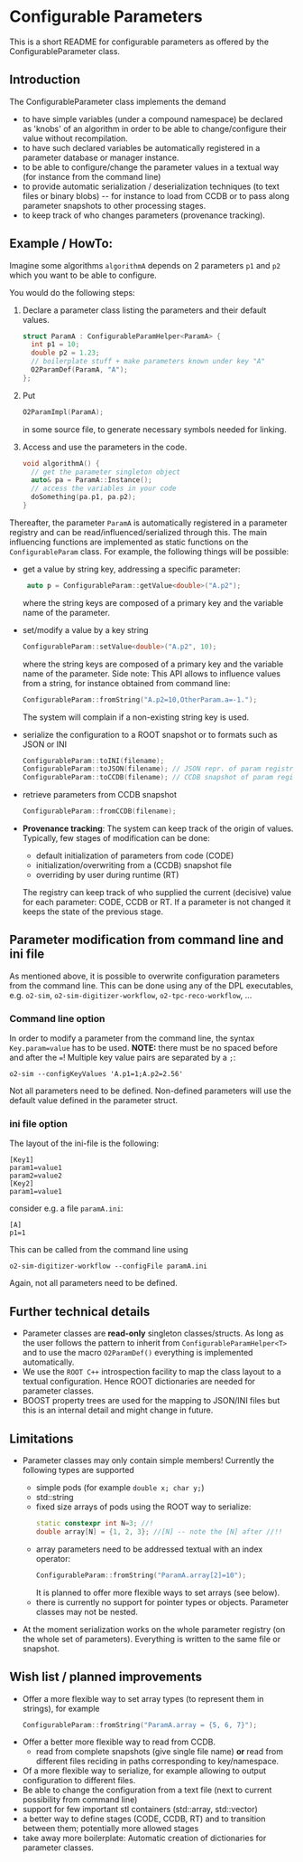 <!-- doxy
\page refCommonSimConfig SimConfig
/doxy -->

# Configurable Parameters

This is a short README for configurable parameters as offered by 
the ConfigurableParameter class.

## Introduction

The ConfigurableParameter class implements the demand
* to have simple variables (under a compound namespace) be declared as 'knobs'
of an algorithm in order to be able to change/configure their value without recompilation.
* to have such declared variables be automatically registered in a parameter database or manager instance.
* to be able to configure/change the parameter values in a textual way (for instance from the command line)
* to provide automatic serialization / deserialization techniques (to text files or binary blobs) -- for instance to load from CCDB or to pass along parameter snapshots to other processing stages.
* to keep track of who changes parameters (provenance tracking). 

## Example / HowTo:

Imagine some algorithms `algorithmA` depends on 2 parameters `p1` and `p2` which you want to be able to configure.

You would do the following steps:
  1. Declare a parameter class listing the parameters and their default values.
     ```c++
     struct ParamA : ConfigurableParamHelper<ParamA> {
       int p1 = 10;
       double p2 = 1.23;
       // boilerplate stuff + make parameters known under key "A"
       O2ParamDef(ParamA, "A");
     };
     ```
  2. Put 
     ```c++
     O2ParamImpl(ParamA);
     ```
     in some source file, to generate necessary symbols needed for linking.

  3. Access and use the parameters in the code.
     ```c++
     void algorithmA() {
       // get the parameter singleton object
       auto& pa = ParamA::Instance();
       // access the variables in your code
       doSomething(pa.p1, pa.p2);
     }
     ```
    
Thereafter, the parameter `ParamA` is automatically registered in a parameter registry and can be read/influenced/serialized through this. The main influencing functions are implemented as static functions on the `ConfigurableParam` class. For example, the following things will be possible:
* get a value by string key, addressing a specific parameter:
  ```c++
   auto p = ConfigurableParam::getValue<double>("A.p2");
  ```
  where the string keys are composed of a primary key and the variable name of the parameter.
* set/modify a value by a key string
  ```c++
  ConfigurableParam::setValue<double>("A.p2", 10);
  ```
  where the string keys are composed of a primary key and the variable name of the parameter.
  Side note: This API allows to influence values from a string, for instance obtained from command line:
  ```c++
  ConfigurableParam::fromString("A.p2=10,OtherParam.a=-1.");
  ```
  The system will complain if a non-existing string key is used.
  
* serialize the configuration to a ROOT snapshot or to formats such as JSON or INI
  ```c++
  ConfigurableParam::toINI(filename);
  ConfigurableParam::toJSON(filename); // JSON repr. of param registry
  ConfigurableParam::toCCDB(filename); // CCDB snapshot of param registry
  ```
* retrieve parameters from CCDB snapshot
  ```c++
  ConfigurableParam::fromCCDB(filename);
  ```
* **Provenance tracking**: The system can keep track of the origin of values. Typically, few stages of modification can be done:
    *   default initialization of parameters from code (CODE)
    *   initialization/overwriting from a (CCDB) snapshot file  
    *   overriding by user during runtime (RT)

  The registry can keep track of who supplied the current (decisive) value for each parameter: CODE, CCDB or RT. If a parameter is not changed it keeps the state of the previous stage.

## Parameter modification from command line and ini file

As mentioned above, it is possible to overwrite configuration parameters from the command line. This can be done using any of the DPL executables, e.g. `o2-sim`, `o2-sim-digitizer-workflow`, `o2-tpc-reco-workflow`, ...

### Command line option
In order to modify a parameter from the command line, the syntax `Key.param=value` has to be used. **NOTE:** there must be no spaced before and after the `=`! Multiple key value pairs are separated by a `;`:
```
o2-sim --configKeyValues 'A.p1=1;A.p2=2.56'
```
Not all parameters need to be defined. Non-defined parameters will use the default value defined in the parameter struct.

### ini file option
The layout of the ini-file is the following:
```EditorConfig
[Key1]
param1=value1
param2=value2
[Key2]
param1=value1
```

consider e.g. a file `paramA.ini`:
```EditorConfig
[A]
p1=1
```

This can be called from the command line using
```
o2-sim-digitizer-workflow --configFile paramA.ini
```
Again, not all parameters need to be defined.

## Further technical details

* Parameter classes are **read-only** singleton classes/structs. As long as the user follows the pattern to inherit from `ConfigurableParamHelper<T>` and to use the macro `O2ParamDef()` everything is implemented automatically.
* We use the `ROOT C++` introspection facility to map the class layout to a textual configuration. Hence ROOT dictionaries are needed for parameter classes.
* BOOST property trees are used for the mapping to JSON/INI files but this is an internal detail and might change in future.

## Limitations

* Parameter classes may only contain simple members! Currently the following types are supported
    * simple pods (for example `double x; char y;`)
    * std::string
    * fixed size arrays of pods using the ROOT way to serialize:
       ```c++
       static constexpr int N=3; //!
       double array[N] = {1, 2, 3}; //[N] -- note the [N] after //!!
       ```
    * array parameters need to be addressed textual with an index operator:
      ```c++
      ConfigurableParam::fromString("ParamA.array[2]=10");
      ```
      It is planned to offer more flexible ways to set arrays (see below).
    * there is currently no support for pointer types or objects. Parameter classes may not be nested.

* At the moment serialization works on the whole parameter registry (on the whole set of parameters). Everything is written to the same file or snapshot.

## Wish list / planned improvements

* Offer a more flexible way to set array types (to represent them in strings), for example
  ```c++
  ConfigurableParam::fromString("ParamA.array = {5, 6, 7}");
  ```
* Offer a better more flexible way to read from CCDB.
  * read from complete snapshots (give single file name) **or** read from different files reciding in paths corresponding to key/namespace.
* Of a more flexible way to serialize, for example allowing to output configuration to different files.
* Be able to change the configuration from a text file (next to current possibility from command line)
* support for few important stl containers (std::array, std::vector)
* a better way to define stages (CODE, CCDB, RT) and to transition between them; potentially more allowed stages
* take away more boilerplate: Automatic creation of dictionaries for parameter classes.

